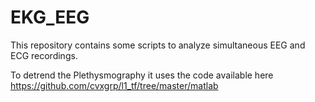 # EKG_EEG
This repository contains some scripts to analyze simultaneous EEG and ECG recordings.

To detrend the Plethysmography it uses the code available here 
https://github.com/cvxgrp/l1_tf/tree/master/matlab
